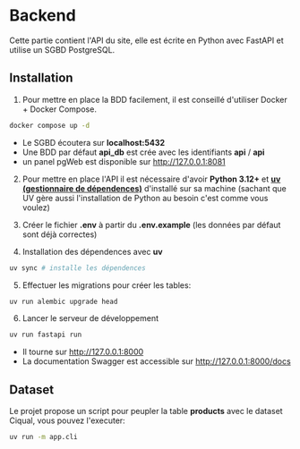 # Backend

Cette partie contient l'API du site, elle est écrite en Python avec FastAPI et utilise un SGBD PostgreSQL.

## Installation

1) Pour mettre en place la BDD facilement, il est conseillé d'utiliser Docker + Docker Compose.
```bash
docker compose up -d 
```

- Le SGBD écoutera sur **localhost:5432**
- Une BDD par défaut **api_db** est crée avec les identifiants **api** / **api**
- un panel pgWeb est disponible sur http://127.0.0.1:8081

2) Pour mettre en place l'API il est nécessaire d'avoir **Python 3.12+** et [**uv (gestionnaire de dépendences)**](https://github.com/astral-sh/uv) d'installé sur sa machine
   (sachant que UV gère aussi l'installation de Python au besoin c'est comme vous voulez)

3) Créer le fichier **.env** à partir du **.env.example** (les données par défaut sont déjà correctes)
4) Installation des dépendences avec **uv**
```bash
uv sync # installe les dépendences
```

5) Effectuer les migrations pour créer les tables:
```bash
uv run alembic upgrade head
```

6) Lancer le serveur de développement
```bash
uv run fastapi run
```

- Il tourne sur http://127.0.0.1:8000 
- La documentation Swagger est accessible sur http://127.0.0.1:8000/docs

## Dataset

Le projet propose un script pour peupler la table **products** avec le dataset Ciqual, vous pouvez l'executer:

```bash
uv run -m app.cli
```